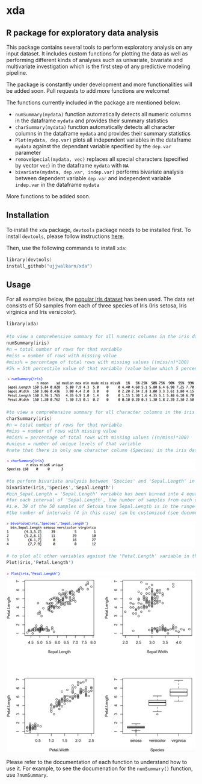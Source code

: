 # xda
R package for exploratory data analysis
---------------------------------------
This package contains several tools to perform exploratory analysis on any input dataset. It includes custom functions for plotting the data as well as performing different kinds of analyses such as univariate, bivariate and multivariate investigation which is the first step of any predictive modeling pipeline.

The package is constantly under development and more functionalities will be added soon. Pull requests to add more functions are welcome!

The functions currently included in the package are mentioned below:

- `numSummary(mydata)` function automatically detects all numeric columns in the dataframe `mydata` and provides their summary statistics 
- `charSummary(mydata)` function automatically detects all character columns in the dataframe `mydata` and provides their summary statistics 
- `Plot(mydata, dep.var)` plots all independent variables in the dataframe `mydata` against the dependant variable specified by the `dep.var` parameter 
- `removeSpecial(mydata, vec)` replaces all special characters (specified by vector `vec`) in the dataframe `mydata` with `NA` 
- `bivariate(mydata, dep.var, indep.var)` performs bivariate analysis between dependent variable `dep.var` and independent variable `indep.var` in the dataframe `mydata`

More functions to be added soon.

Installation
------------
To install the `xda` package, `devtools` package needs to be installed first. To install `devtools`, please follow instructions [here](https://github.com/hadley/devtools).

Then, use the following commands to install `xda`:

```s
library(devtools)
install_github("ujjwalkarn/xda")
```

Usage
-----
For all examples below, the [popular iris dataset](https://en.wikipedia.org/wiki/Iris_flower_data_set) has been used. The data set consists of 50 samples from each of three species of Iris (Iris setosa, Iris virginica and Iris versicolor).

```s
library(xda)

#to view a comprehensive summary for all numeric columns in the iris dataset
numSummary(iris)
#n = total number of rows for that variable
#miss = number of rows with missing value
#miss% = percentage of total rows with missing values ((miss/n)*100)
#5% = 5th percentile value of that variable (value below which 5 percent of the observations may be found)
```
![numSummary(iris) Output](/images/numSummary.png?raw=true)

```s
#to view a comprehensive summary for all character columns in the iris dataset
charSummary(iris)
#n = total number of rows for that variable
#miss = number of rows with missing value
#miss% = percentage of total rows with missing values ((n/miss)*100)
#unique = number of unique levels of that variable
#note that there is only one character column (Species) in the iris dataset
```
![ncharSummary(iris) Output](/images/charSummary.png?raw=true)


```s
#to perform bivariate analysis between 'Species' and 'Sepal.Length' in the iris dataset
bivariate(iris,'Species','Sepal.Length')
#bin_Sepal.Length = 'Sepal.Length' variable has been binned into 4 equal intervals (original range is [4.3,7.9])
#for each interval of 'Sepal.Length', the number of samples from each category of 'Species' is shown 
#i.e. 39 of the 50 samples of Setosa have Sepal.Length is in the range (4.3,5.2], and so on. 
#the number of intervals (4 in this case) can be customized (see documentation)
```
![bivariate(iris,'Species','Sepal.Length') Output](/images/bivariate.png?raw=true)

```s
# to plot all other variables against the 'Petal.Length' variable in the iris dataset
Plot(iris,'Petal.Length')
```
![Plot(iris,'Petal.Length') Output](/images/Plot1.png?raw=true)
![Plot(iris,'Petal.Length') Output](/images/Plot2.png?raw=true)


Please refer to the documentation of each function to understand how to use it. 
For example, to see the documenation for the `numSummary()` function, use `?numSummary`.


